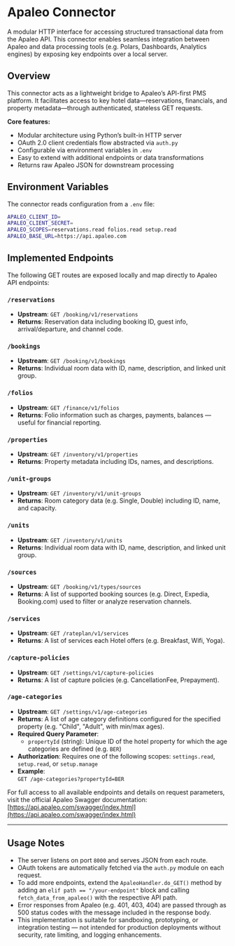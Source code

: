 # Apaleo Connector

A modular HTTP interface for accessing structured transactional data from the Apaleo API. This connector enables seamless integration between Apaleo and data processing tools (e.g. Polars, Dashboards, Analytics engines) by exposing key endpoints over a local server.

## Overview

This connector acts as a lightweight bridge to Apaleo’s API-first PMS platform. It facilitates access to key hotel data—reservations, financials, and property metadata—through authenticated, stateless GET requests.

**Core features:**

- Modular architecture using Python’s built-in HTTP server
- OAuth 2.0 client credentials flow abstracted via `auth.py`
- Configurable via environment variables in `.env`
- Easy to extend with additional endpoints or data transformations
- Returns raw Apaleo JSON for downstream processing

## Environment Variables

The connector reads configuration from a `.env` file:
```bash
APALEO_CLIENT_ID=
APALEO_CLIENT_SECRET=
APALEO_SCOPES=reservations.read folios.read setup.read
APALEO_BASE_URL=https://api.apaleo.com
```

## Implemented Endpoints

The following GET routes are exposed locally and map directly to Apaleo API endpoints:

### `/reservations`

- **Upstream**: `GET /booking/v1/reservations`
- **Returns**: Reservation data including booking ID, guest info, arrival/departure, and channel code.

### `/bookings`

 - **Upstream**: `GET /booking/v1/bookings`
- **Returns**: Individual room data with ID, name, description, and linked unit group.

### `/folios`

- **Upstream**: `GET /finance/v1/folios`
- **Returns**: Folio information such as charges, payments, balances — useful for financial reporting.

### `/properties`

- **Upstream**: `GET /inventory/v1/properties`
- **Returns**: Property metadata including IDs, names, and descriptions.

### `/unit-groups`

- **Upstream**: `GET /inventory/v1/unit-groups`
- **Returns**: Room category data (e.g. Single, Double) including ID, name, and capacity.

### `/units`

- **Upstream**: `GET /inventory/v1/units`
- **Returns**: Individual room data with ID, name, description, and linked unit group.

### `/sources`

- **Upstream**: `GET /booking/v1/types/sources`
- **Returns**:  A list of supported booking sources (e.g. Direct, Expedia, Booking.com) used to filter or analyze reservation channels.

### `/services`

- **Upstream**: `GET /rateplan/v1/services`
- **Returns**:  A list of services each Hotel offers (e.g. Breakfast, Wifi, Yoga).

### `/capture-policies`

- **Upstream**: `GET /settings/v1/capture-policies`
- **Returns**:  A list of capture policies (e.g. CancellationFee, Prepayment).

### `/age-categories`

- **Upstream**: `GET /settings/v1/age-categories`
- **Returns**: A list of age category definitions configured for the specified property (e.g. "Child", "Adult", with min/max ages).
- **Required Query Parameter**:
  - `propertyId` (string): Unique ID of the hotel property for which the age categories are defined (e.g. `BER`)
- **Authorization**: Requires one of the following scopes: `settings.read`, `setup.read`, or `setup.manage`
- **Example**:  
  `GET /age-categories?propertyId=BER`


For full access to all available endpoints and details on request parameters, visit the official Apaleo Swagger documentation:
[https://api.apaleo.com/swagger/index.html](https://api.apaleo.com/swagger/index.html)

---

## Usage Notes

- The server listens on port `8000` and serves JSON from each route.
- OAuth tokens are automatically fetched via the `auth.py` module on each request.
- To add more endpoints, extend the `ApaleoHandler.do_GET()` method by adding an `elif path == "/your-endpoint"` block and calling `fetch_data_from_apaleo()` with the respective API path.
- Error responses from Apaleo (e.g. 401, 403, 404) are passed through as 500 status codes with the message included in the response body.
- This implementation is suitable for sandboxing, prototyping, or integration testing — not intended for production deployments without security, rate limiting, and logging enhancements.
